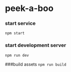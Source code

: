 # peek-a-boo

### start service 
`npm start`

### start development server 
`npm run dev`

###build assets 
`npm run build`

